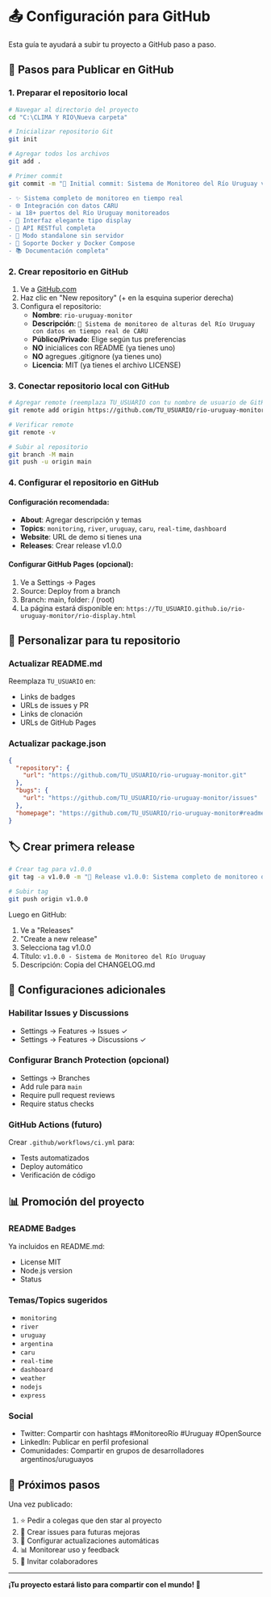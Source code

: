 # 📤 Configuración para GitHub

Esta guía te ayudará a subir tu proyecto a GitHub paso a paso.

## 🚀 Pasos para Publicar en GitHub

### 1. Preparar el repositorio local
```bash
# Navegar al directorio del proyecto
cd "C:\CLIMA Y RIO\Nueva carpeta"

# Inicializar repositorio Git
git init

# Agregar todos los archivos
git add .

# Primer commit
git commit -m "🎉 Initial commit: Sistema de Monitoreo del Río Uruguay v1.0.0

- ✨ Sistema completo de monitoreo en tiempo real
- 🌐 Integración con datos CARU
- 📊 18+ puertos del Río Uruguay monitoreados
- 🎨 Interfaz elegante tipo display
- 🔧 API RESTful completa
- 📱 Modo standalone sin servidor
- 🐳 Soporte Docker y Docker Compose
- 📚 Documentación completa"
```

### 2. Crear repositorio en GitHub
1. Ve a [GitHub.com](https://github.com)
2. Haz clic en "New repository" (+ en la esquina superior derecha)
3. Configura el repositorio:
   - **Nombre**: `rio-uruguay-monitor`
   - **Descripción**: `🌊 Sistema de monitoreo de alturas del Río Uruguay con datos en tiempo real de CARU`
   - **Público/Privado**: Elige según tus preferencias
   - **NO** inicialices con README (ya tienes uno)
   - **NO** agregues .gitignore (ya tienes uno)
   - **Licencia**: MIT (ya tienes el archivo LICENSE)

### 3. Conectar repositorio local con GitHub
```bash
# Agregar remote (reemplaza TU_USUARIO con tu nombre de usuario de GitHub)
git remote add origin https://github.com/TU_USUARIO/rio-uruguay-monitor.git

# Verificar remote
git remote -v

# Subir al repositorio
git branch -M main
git push -u origin main
```

### 4. Configurar el repositorio en GitHub

#### Configuración recomendada:
- **About**: Agregar descripción y temas
- **Topics**: `monitoring`, `river`, `uruguay`, `caru`, `real-time`, `dashboard`
- **Website**: URL de demo si tienes una
- **Releases**: Crear release v1.0.0

#### Configurar GitHub Pages (opcional):
1. Ve a Settings → Pages
2. Source: Deploy from a branch
3. Branch: main, folder: / (root)
4. La página estará disponible en: `https://TU_USUARIO.github.io/rio-uruguay-monitor/rio-display.html`

## 📝 Personalizar para tu repositorio

### Actualizar README.md
Reemplaza `TU_USUARIO` en:
- Links de badges
- URLs de issues y PR
- Links de clonación
- URLs de GitHub Pages

### Actualizar package.json
```json
{
  "repository": {
    "url": "https://github.com/TU_USUARIO/rio-uruguay-monitor.git"
  },
  "bugs": {
    "url": "https://github.com/TU_USUARIO/rio-uruguay-monitor/issues"
  },
  "homepage": "https://github.com/TU_USUARIO/rio-uruguay-monitor#readme"
}
```

## 🏷️ Crear primera release

```bash
# Crear tag para v1.0.0
git tag -a v1.0.0 -m "🎉 Release v1.0.0: Sistema completo de monitoreo del Río Uruguay"

# Subir tag
git push origin v1.0.0
```

Luego en GitHub:
1. Ve a "Releases"
2. "Create a new release"
3. Selecciona tag v1.0.0
4. Título: `v1.0.0 - Sistema de Monitoreo del Río Uruguay`
5. Descripción: Copia del CHANGELOG.md

## 🔧 Configuraciones adicionales

### Habilitar Issues y Discussions
- Settings → Features → Issues ✓
- Settings → Features → Discussions ✓

### Configurar Branch Protection (opcional)
- Settings → Branches
- Add rule para `main`
- Require pull request reviews
- Require status checks

### GitHub Actions (futuro)
Crear `.github/workflows/ci.yml` para:
- Tests automatizados
- Deploy automático
- Verificación de código

## 📊 Promoción del proyecto

### README Badges
Ya incluidos en README.md:
- License MIT
- Node.js version
- Status

### Temas/Topics sugeridos
- `monitoring`
- `river`
- `uruguay` 
- `argentina`
- `caru`
- `real-time`
- `dashboard`
- `weather`
- `nodejs`
- `express`

### Social
- Twitter: Compartir con hashtags #MonitoreoRío #Uruguay #OpenSource
- LinkedIn: Publicar en perfil profesional
- Comunidades: Compartir en grupos de desarrolladores argentinos/uruguayos

## 🎯 Próximos pasos

Una vez publicado:
1. ⭐ Pedir a colegas que den star al proyecto
2. 📝 Crear issues para futuras mejoras
3. 🔄 Configurar actualizaciones automáticas
4. 📊 Monitorear uso y feedback
5. 🤝 Invitar colaboradores

---

**¡Tu proyecto estará listo para compartir con el mundo! 🌊**
